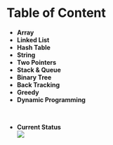 # Table of Content



- **Array**
- **Linked List**
- **Hash Table**
- **String**
- **Two Pointers**
- **Stack & Queue**
- **Binary Tree**
- **Back Tracking**
- **Greedy**
- **Dynamic Programming**

<br>

- **Current Status** <br>
![](https://leetcard.jacoblin.cool/chihyuchang21?ext=activity)

